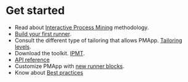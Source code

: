 ﻿---
sidebar_position: 1
---

# Get started

*	Read about [Interactive Process Mining](../overview/intro.md) methodology.
*	[Build your first runner](./build-your-first-runner.md).
*	Consult the different type of tailoring that allows PMApp. [Tailoring levels](../overview/phases/research/tailoring.md).
*	Download the toolkit. [IPMT](../ipmt/download.md#versions).
*	[API reference](./reference/api/intro.md)
*	Customize PMApp with [new runner blocks](./tutorials/new-pmapp-project.md).
*	Know about [Best practices](../ipmt/user-guide/experiment-designer/best-practices.md)

